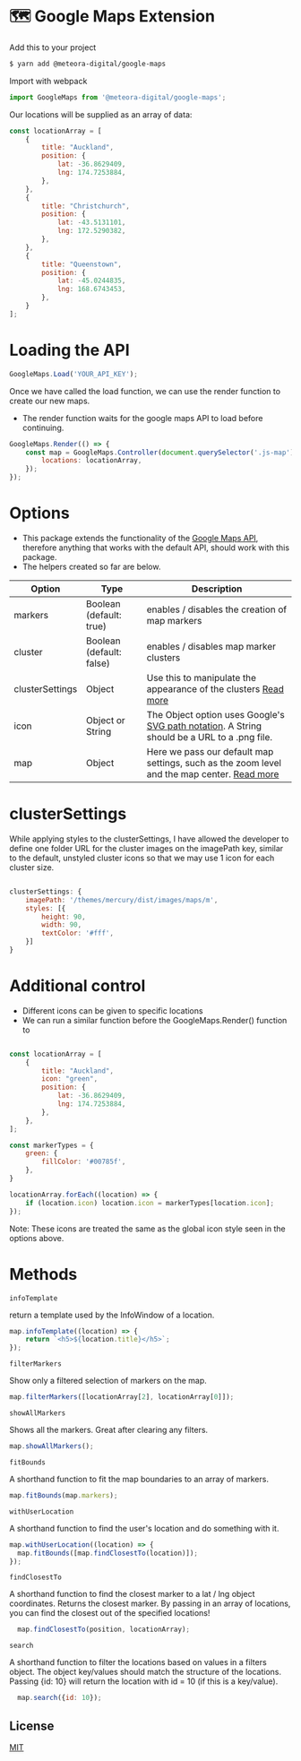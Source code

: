 # 🗺️ Google Maps Extension

Add this to your project

```sh
$ yarn add @meteora-digital/google-maps
```

Import with webpack

```javascript
import GoogleMaps from '@meteora-digital/google-maps';
```

Our locations will be supplied as an array of data:

```javascript
const locationArray = [
	{
		title: "Auckland",
		position: {
			lat: -36.8629409,
            lng: 174.7253884,
		},
	},
	{
		title: "Christchurch",
		position: {
			lat: -43.5131101,
            lng: 172.5290382,
		},
	},
	{
		title: "Queenstown",
		position: {
			lat: -45.0244835,
            lng: 168.6743453,
		},
	}
];
```

# Loading the API

```javascript
GoogleMaps.Load('YOUR_API_KEY');
```

Once we have called the load function, we can use the render function to create our new maps.
- The render function waits for the google maps API to load before continuing.

```javascript
GoogleMaps.Render(() => {
	const map = GoogleMaps.Controller(document.querySelector('.js-map'), {
		locations: locationArray,
	});
});
```

# Options

- This package extends the functionality of the [Google Maps API](https://developers.google.com/maps/documentation/javascript/tutorial#MapOptions), therefore anything that works with the default API, should work with this package.
- The helpers created so far are below. 

| Option | Type | Description |
|--------|------|-------------|
| markers | Boolean (default: true) | enables / disables the creation of map markers |
| cluster | Boolean (default: false) | enables / disables map marker clusters |
| clusterSettings | Object | Use this to manipulate the appearance of the clusters [Read more](https://googlemaps.github.io/v3-utility-library/interfaces/_google_markerclustererplus.markerclustereroptions.html) |
| icon | Object or String | The Object option uses Google's [SVG path notation](https://developers.google.com/maps/documentation/javascript/symbols#add_to_marker). A String should be a URL to a .png file.|
| map | Object | Here we pass our default map settings, such as the zoom level and the map center. [Read more](https://developers.google.com/maps/documentation/javascript/tutorial#MapOptions) |

# clusterSettings

While applying styles to the clusterSettings, I have allowed the developer to define one folder URL for the cluster images on the imagePath key, similar to the default, unstyled cluster icons so that we may use 1 icon for each cluster size. 

```javascript

clusterSettings: {
	imagePath: '/themes/mercury/dist/images/maps/m',
	styles: [{
		height: 90,
		width: 90,
		textColor: '#fff',
	}]
}

```

# Additional control

- Different icons can be given to specific locations
- We can run a similar function before the GoogleMaps.Render() function to 

```javascript

const locationArray = [
	{
		title: "Auckland",
		icon: "green",
		position: {
			lat: -36.8629409,
            lng: 174.7253884,
		},
	},
];

const markerTypes = {
	green: {
		fillColor: '#00785f',
	},
}

locationArray.forEach((location) => {
	if (location.icon) location.icon = markerTypes[location.icon];
});
```

Note: These icons are treated the same as the global icon style seen in the options above.

# Methods


```infoTemplate```

return a template used by the InfoWindow of a location.

```javascript
map.infoTemplate((location) => {
	return `<h5>${location.title}</h5>`;
});
```

```filterMarkers```

Show only a filtered selection of markers on the map.

```javascript
map.filterMarkers([locationArray[2], locationArray[0]]);
```

```showAllMarkers```

Shows all the markers. Great after clearing any filters.

```javascript
map.showAllMarkers();
```

```fitBounds```

A shorthand function to fit the map boundaries to an array of markers.

```javascript
map.fitBounds(map.markers);
```

```withUserLocation```

A shorthand function to find the user's location and do something with it.

```javascript
map.withUserLocation((location) => {
  map.fitBounds([map.findClosestTo(location)]);
});
```

```findClosestTo```

A shorthand function to find the closest marker to a lat / lng object coordinates.
Returns the closest marker. By passing in an array of locations, you can find the closest out of the specified locations!

```javascript
  map.findClosestTo(position, locationArray);
```

```search```

A shorthand function to filter the locations based on values in a filters object. The object key/values should match the structure of the locations. Passing {id: 10} will return the location with id = 10 (if this is a key/value).

```javascript
  map.search({id: 10});
```

## License
[MIT](https://choosealicense.com/licenses/mit/)


